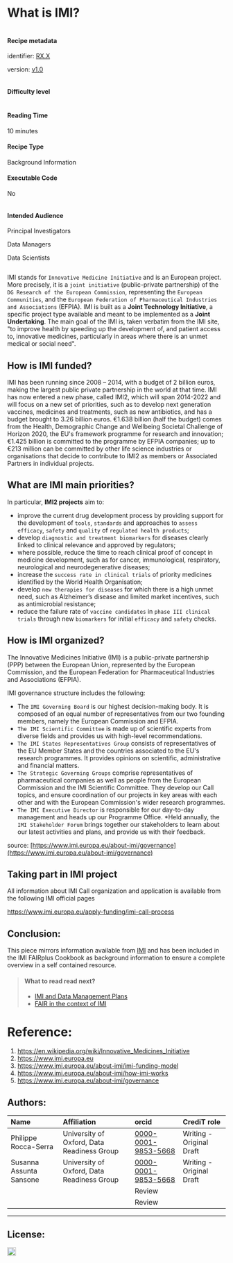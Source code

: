 # What is IMI?

<div class="row">

  <div class="column">
    <div class="card">
      <div class="container">
        <i class="fa fa-qrcode fa-2x" style="color:#7e0038"></i>
        <h4><b>Recipe metadata</b></h4>
        <p> identifier: <a href="">RX.X</a> </p>
        <p> version: <a href="">v1.0</a> </p>
      </div>
    </div>
  </div>
  <div class="column">
    <div class="card">
      <div class="container">
        <i class="fa fa-fire fa-2x" style="color:#7e0038"></i>
        <h4><b>Difficulty level</b></h4>
        <i class="fa fa-fire fa-lg" style="color:#7e0038"></i>
        <i class="fa fa-fire fa-lg" style="color:#7e0038"></i>
        <i class="fa fa-fire fa-lg" style="color:#7e0038"></i>
        <i class="fa fa-fire fa-lg" style="color:lightgrey"></i>
        <i class="fa fa-fire fa-lg" style="color:lightgrey"></i>
  <!--       <p><span data-v-013baba1="" title="" class=""><svg data-v-013baba1="" viewBox="0 0 16 16" width="1em" height="1em" focusable="false" role="img" alt="icon" xmlns="http://www.w3.org/2000/svg" fill="currentColor" class="bi-bar-chart-fill b-icon bi medium-level"><g data-v-013baba1=""><rect width="4" height="5" x="1" y="10" rx="1"></rect><rect width="4" height="9" x="6" y="6" rx="1"></rect><rect width="4" height="14" x="11" y="1" rx="1"></rect></g></svg> Medium </span></p> -->
      </div>
    </div>
  </div>  
  <div class="column">
    <div class="card">
      <div class="container">
        <i class="fa fa-clock-o fa-2x" style="color:#7e0038;"></i>
        <h4><b>Reading Time</b></h4>
        <p><i class="fa fa-clock-o fa-lg" style="color:#7e0038;"></i> 10 minutes</p>
        <h4><b>Recipe Type</b></h4>
        <p><i class="fa fa-laptop fa-lg" style="color:#7e0038;"></i> Background Information</p>
        <h4><b>Executable Code</b></h4>
        <p><i class="fa fa-play-circle fa-lg" style="color:#7e0038;"></i> No</p>
      </div>
    </div>
  </div>
  <div class="column">
    <div class="card">
      <div class="container">
        <i class="fa fa-group fa-2x" style="color:#7e0038;"></i>
        <h4><b>Intended Audience</b></h4>
        <p> <i class="fa fa-user-md fa-lg" style="color:#7e0038;"></i> Principal Investigators </p>
        <p> <i class="fa fa-database fa-lg" style="color:#7e0038;"></i> Data Managers </p>
        <p> <i class="fa fa-wrench fa-lg" style="color:#7e0038;"></i> Data Scientists </p>
<!--         <p> <i class="fa fa-money fa-lg" style="color:#7e0038;"></i> Funders</p> -->
      </div>
    </div>
  </div>
</div>


IMI stands for `Innovative Medicine Initiative` and is an European project. More precisely, it is a `joint initiative` (public-private partnership) of the `DG Research of the European Commission`, representing the `European Communities`, and the `European Federation of Pharmaceutical Industries and Associations` (EFPIA).
IMI is built as a **Joint Technology Initiative**, a specific project type available and  meant to be implemented as a **Joint Undertaking**. The main goal of the IMI is, taken verbatim from the IMI site, "to improve health by speeding up the development of, and patient access to, innovative medicines, particularly in areas where there is an unmet medical or social need".

## How is IMI funded?

IMI has been running since 2008 – 2014, with a budget of 2 billion euros, making the largest public private partnership in the world at that time. IMI has now entered a new phase, called IMI2, which will span 2014-2022 and will focus on a new set of priorities, such as to develop next generation vaccines, medicines and treatments, such as new antibiotics, and has a budget brought to 3.26 billion euros. €1.638 billion (half the budget) comes from the Health, Demographic Change and Wellbeing Societal Challenge of Horizon 2020, the EU's framework programme for research and innovation;
€1.425 billion is committed to the programme by EFPIA companies;
up to €213 million can be committed by other life science industries or organisations that decide to contribute to IMI2 as members or Associated Partners in individual projects.

## What are IMI main priorities?
In particular, **IMI2 projects** aim to:

- improve the current drug development process by providing support for the development of `tools`, `standards` and approaches to `assess efficacy`, `safety` and `quality` of `regulated health products`;
- develop `diagnostic and treatment biomarkers` for diseases clearly linked to clinical relevance and approved by regulators;
- where possible, reduce the time to reach clinical proof of concept in medicine development, such as for cancer, immunological, respiratory, neurological and neurodegenerative diseases;
- increase the `success rate in clinical trials` of priority medicines identified by the World Health Organisation;
- develop `new therapies for diseases` for which there is a high unmet need, such as Alzheimer’s disease and limited market incentives, such as antimicrobial resistance;
- reduce the failure rate of `vaccine candidates` in `phase III clinical trials` through new `biomarkers` for initial `efficacy` and `safety` checks.

## How is IMI organized?

The Innovative Medicines Initiative (IMI) is a public-private partnership (PPP) between the European Union, represented by the European Commission, and the European Federation for Pharmaceutical Industries and Associations (EFPIA).

IMI governance structure includes the following:

* The `IMI Governing Board` is our highest decision-making body. It is composed of an equal number of representatives from our two founding members, namely the European Commission and EFPIA.
* `The IMI Scientific Committee` is made up of scientific experts from diverse fields and provides us with high-level recommendations.
* `The IMI States Representatives Group` consists of representatives of the EU Member States and the countries associated to the EU's research programmes. It provides opinions on scientific, administrative and financial matters.
* `The Strategic Governing Groups` comprise representatives of pharmaceutical companies as well as people from the European Commission and the IMI Scientific Committee. They develop our Call topics, and ensure coordination of our projects in key areas with each other and with the European Commission's wider research programmes.
* `The IMI Executive Director` is responsible for our day-to-day management and heads up our Programme Office.
*Held annually, the `IMI Stakeholder Forum`  brings together our stakeholders to learn about our latest activities and plans, and provide us with their feedback.

source: [https://www.imi.europa.eu/about-imi/governance](https://www.imi.europa.eu/about-imi/governance)


## Taking part in IMI project

All information about IMI Call organization and application is available from the following IMI official pages

https://www.imi.europa.eu/apply-funding/imi-call-process

## Conclusion:

This piece mirrors information available from [IMI](https://www.imi.europa.eu) and has been included in the IMI FAIRplus Cookbook as background information to ensure a complete overview in a self contained resource. 

> #### What to read read next?
> * [IMI and Data Management Plans]()
> * [FAIR in the context of IMI]()


# Reference:

1. https://en.wikipedia.org/wiki/Innovative_Medicines_Initiative
2. https://www.imi.europa.eu 
3. https://www.imi.europa.eu/about-imi/imi-funding-model
4. https://www.imi.europa.eu/about-imi/how-imi-works
5. https://www.imi.europa.eu/about-imi/governance


## Authors:

| Name | Affiliation  | orcid | CrediT role  |
| :------------- | :------------- | :------------- |:------------- |
| Philippe Rocca-Serra |  University of Oxford, Data Readiness Group| [0000-0001-9853-5668](https://orcid.org/orcid.org/0000-0001-9853-5668) | Writing - Original Draft|
|Susanna Assunta Sansone|University of Oxford, Data Readiness Group| [0000-0001-9853-5668](https://orcid.org/orcid.org/0000-0001-9853-5668)|Writing - Original Draft|
|||Review|
|||Review|

___
## License:

<a href="https://creativecommons.org/licenses/by/4.0/"><img src="https://mirrors.creativecommons.org/presskit/buttons/80x15/png/by-sa.png" height="20"/></a>